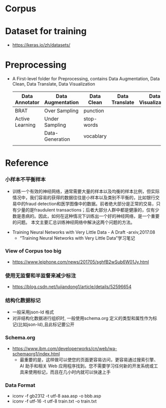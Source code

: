 # Corpus

# Dataset for training
+ https://keras.io/zh/datasets/

# Preprocessing

+ A First-level folder for Preprocessing, contains Data Augmentation, Data Clean, Data Translate, Data Visualization

  | Data Annotator  | Data Augmentation | Data Clean | Data Translate | Data Visualizaiton |
  | --------------- | ----------------- | ---------- | -------------- | ------------------ |
  | BRAT            | Over Sampling     | punction   |                |                    |
  | Active Learning | Under Sampling    | stop-words |                |                    |
  |                 | Data-Generation   | vocablary  |                |                    |
  |                 |                   |            |                |                    |

# Reference
### 小样本不平衡样本
- 训练一个有效的神经网络，通常需要大量的样本以及均衡的样本比例，但实际情况中，我们容易的获得的数据往往是小样本以及类别不平衡的，比如银行交易中的fraud detection和医学图像中的数据。前者绝大部分是正常的交易，只有少量的是fraudulent transactions；后者大部分人群中都是健康的，仅有少数是患病的。因此，如何在这种情况下训练出一个好的神经网络，是一个重要的问题。
  本文主要汇总训练神经网络中解决这两个问题的方法。
+ Training Neural Networks with Very Little Data - A Draft -arxiv,2017.08
  + “Training Neural Networks with Very Little Data”学习笔记

### View of Corpus too big
+ https://www.leiphone.com/news/201705/sghfB2wSub6W01Jy.html

### 使用无监督和半监督来减少标注
+ https://blog.csdn.net/lujiandong1/article/details/52596654

### 结构化数据标记
+ 一般采用json-ld 格式
+ 对非结构化数据进行组织时, 一般使用schema.org 定义的类型和属性作为标记(比如json-ld),且此标记要公开

### Schema.org 
+ https://www.ibm.com/developerworks/cn/web/wa-schemaorg1/index.html
	+ 最重要的是，这样做可以使您的页面更容易访问，更容易通过搜索引擎、AI 助手和相关 Web 应用程序找到。您不需要学习任何新的开发系统或工具来使用标记，而且在几小时内就可以快速上手

### Data Format
+ iconv -f gb2312 -t utf-8 aaa.asp -o bbb.asp
+ iconv -f utf-16 -t utf-8 train.txt -o train.txt
